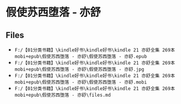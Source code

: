 # 假使苏西堕落 - 亦舒

## Files

- `F:/【01分类书籍】\kindle好书\kindle好书\kindle 21 亦舒全集 269本 mobi+epub\假使苏西堕落 - 亦舒\假使苏西堕落 - 亦舒.epub`
- `F:/【01分类书籍】\kindle好书\kindle好书\kindle 21 亦舒全集 269本 mobi+epub\假使苏西堕落 - 亦舒\假使苏西堕落 - 亦舒.jpg`
- `F:/【01分类书籍】\kindle好书\kindle好书\kindle 21 亦舒全集 269本 mobi+epub\假使苏西堕落 - 亦舒\假使苏西堕落 - 亦舒.mobi`
- `F:/【01分类书籍】\kindle好书\kindle好书\kindle 21 亦舒全集 269本 mobi+epub\假使苏西堕落 - 亦舒\files.md`
